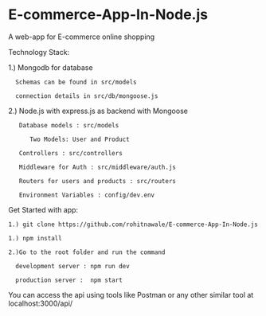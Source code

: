 # E-commerce-App-In-Node.js

A web-app for E-commerce online shopping


Technology Stack:

  1.) Mongodb for database
  
      Schemas can be found in src/models
      
      connection details in src/db/mongoose.js
      
      
  2.) Node.js with express.js as backend with Mongoose
  
       Database models : src/models
        
          Two Models: User and Product
          
       Controllers : src/controllers
       
       Middleware for Auth : src/middleware/auth.js
       
       Routers for users and products : src/routers
       
       Environment Variables : config/dev.env
       
       
 Get Started with app:
 
    1.) git clone https://github.com/rohitnawale/E-commerce-App-In-Node.js
 
    1.) npm install
 
    2.)Go to the root folder and run the command
    
      development server : npm run dev
      
      production server :  npm start
      
      
 You can access the api using tools like Postman or any other similar tool at localhost:3000/api/
      
